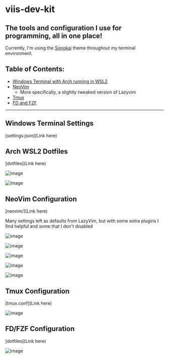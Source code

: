 # viis-dev-kit
## The tools and configuration I use for programming, all in one place!

Currently, I'm using the [Sonokai](https://github.com/sainnhe/sonokai) theme throughout my terminal environment. 

## Table of Contents:
- [Windows Terminal with Arch running in WSL2](#Windows-Terminal-Settings)
- [NeoVim](#NeoVim-Configuration)
    - More specifically, a slightly tweaked version of Lazyvim
- [Tmux](#Tmux-Configuration)
- [FD and FZF](#FD/FZF-Configuration)


---


## Windows Terminal Settings
[settings.json](Link here)


## Arch WSL2 Dotfiles
[dotfiles](Link here)

![image](https://github.com/user-attachments/assets/b2d08cd6-13cd-4a89-afc5-ab73dd333614)

![image](https://github.com/user-attachments/assets/7aa775e7-914e-46db-b164-9525026ebce8)


## NeoVim Configuration
[neovim/](Link here)

Many settings left as defaults from LazyVim, but with some extra plugins I find helpful and some that I don't disabled

![image](https://github.com/user-attachments/assets/6d6fa022-cff2-40e5-abf5-5675b554268d)

![image](https://github.com/user-attachments/assets/5b27a8ed-794f-4ce5-9328-fc1f2348b701)

![image](https://github.com/user-attachments/assets/1a19cd1c-40b3-4812-b73d-569a21f355a9)

![image](https://github.com/user-attachments/assets/93701f51-d824-494c-b6ce-30c5410b3442)

![image](https://github.com/user-attachments/assets/9cf8de6b-2ad9-44e1-a70e-db970b41e478)


## Tmux Configuration
[tmux.conf](Link here)

![image](https://github.com/user-attachments/assets/34add692-d939-4b23-80f7-edeceee81679)


## FD/FZF Configuration
[dotfiles](Link here)

![image](https://github.com/user-attachments/assets/2c74d0d0-8262-4150-8b61-34f171fbc45a)

